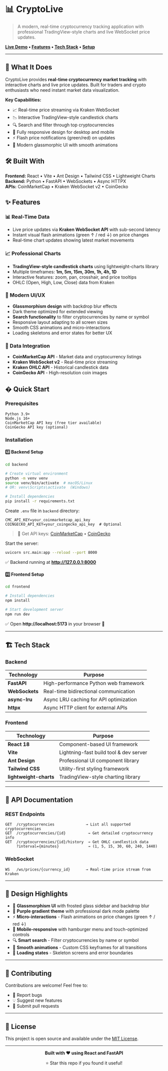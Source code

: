 # 📊 CryptoLive

> A modern, real-time cryptocurrency tracking application with professional TradingView-style charts and live WebSocket price updates.

**[Live Demo](https://crypto-live-omega.vercel.app) • [Features](#-features) • [Tech Stack](#-tech-stack) • [Setup](#-quick-start)**

---

## 🎯 What It Does

CryptoLive provides **real-time cryptocurrency market tracking** with interactive charts and live price updates. Built for traders and crypto enthusiasts who need instant market data visualization.

**Key Capabilities:**
- 📈 Real-time price streaming via Kraken WebSocket
- 📉 Interactive TradingView-style candlestick charts
- 🔍 Search and filter through top cryptocurrencies
- 📱 Fully responsive design for desktop and mobile
- ⚡ Flash price notifications (green/red) on updates
- 🎨 Modern glassmorphic UI with smooth animations

## 🛠️ Built With

**Frontend:** React • Vite • Ant Design • Tailwind CSS • Lightweight Charts  
**Backend:** Python • FastAPI • WebSockets • Async HTTPX  
**APIs:** CoinMarketCap • Kraken WebSocket v2 • CoinGecko

## ✨ Features

### 📊 Real-Time Data
- Live price updates via **Kraken WebSocket API** with sub-second latency
- Instant visual flash animations (green ↑ / red ↓) on price changes
- Real-time chart updates showing latest market movements

### 📈 Professional Charts
- **TradingView-style candlestick charts** using lightweight-charts library
- Multiple timeframes: **1m, 5m, 15m, 30m, 1h, 4h, 1D**
- Interactive features: zoom, pan, crosshair, and price tooltips
- OHLC (Open, High, Low, Close) data from Kraken

### 🎨 Modern UI/UX
- **Glassmorphism design** with backdrop blur effects
- Dark theme optimized for extended viewing
- **Search functionality** to filter cryptocurrencies by name or symbol
- Responsive layout adapting to all screen sizes
- Smooth CSS animations and micro-interactions
- Loading skeletons and error states for better UX

### 📡 Data Integration
- **CoinMarketCap API** - Market data and cryptocurrency listings
- **Kraken WebSocket v2** - Real-time price streaming
- **Kraken OHLC API** - Historical candlestick data
- **CoinGecko API** - High-resolution coin images

## � Quick Start

### Prerequisites
```
Python 3.9+
Node.js 16+
CoinMarketCap API key (free tier available)
CoinGecko API key (optional)
```

### Installation

#### 1️⃣ Backend Setup

```bash
cd backend

# Create virtual environment
python -m venv venv
source venv/bin/activate  # macOS/Linux
# OR: venv\Scripts\activate  (Windows)

# Install dependencies
pip install -r requirements.txt
```

Create `.env` file in `backend` directory:
```env
CMC_API_KEY=your_coinmarketcap_api_key
COINGECKO_API_KEY=your_coingecko_api_key  # Optional
```

> 🔑 Get API keys: [CoinMarketCap](https://coinmarketcap.com/api/) • [CoinGecko](https://www.coingecko.com/en/api)

Start the server:
```bash
uvicorn src.main:app --reload --port 8000
```
✅ Backend running at **http://127.0.0.1:8000**

#### 2️⃣ Frontend Setup

```bash
cd frontend

# Install dependencies
npm install

# Start development server
npm run dev
```
✅ Open **http://localhost:5173** in your browser 🚀

---

## 🏗️ Tech Stack

### Backend
| Technology | Purpose |
|------------|---------|
| **FastAPI** | High-performance Python web framework |
| **WebSockets** | Real-time bidirectional communication |
| **async-lru** | Async LRU caching for API optimization |
| **httpx** | Async HTTP client for external APIs |

### Frontend
| Technology | Purpose |
|------------|---------|
| **React 18** | Component-based UI framework |
| **Vite** | Lightning-fast build tool & dev server |
| **Ant Design** | Professional UI component library |
| **Tailwind CSS** | Utility-first styling framework |
| **lightweight-charts** | TradingView-style charting library |

---

## 📡 API Documentation

### REST Endpoints
```
GET  /cryptocurrencies              → List all supported cryptocurrencies
GET  /cryptocurrencies/{id}          → Get detailed cryptocurrency info
GET  /cryptocurrencies/{id}/history  → Get OHLC candlestick data
     ?interval={minutes}             → (1, 5, 15, 30, 60, 240, 1440)
```

### WebSocket
```
WS   /ws/prices/{currency_id}       → Real-time price stream from Kraken
```

---

## 🎨 Design Highlights

- 🌌 **Glassmorphism UI** with frosted glass sidebar and backdrop blur
- 🌈 **Purple gradient theme** with professional dark mode palette
- ⚡ **Micro-interactions** - Flash animations on price changes (green ↑ / red ↓)
- 📱 **Mobile-responsive** with hamburger menu and touch-optimized controls
- 🔍 **Smart search** - Filter cryptocurrencies by name or symbol
- 💫 **Smooth animations** - Custom CSS keyframes for all transitions
- 🎯 **Loading states** - Skeleton screens and error boundaries

---

## 🤝 Contributing

Contributions are welcome! Feel free to:
- 🐛 Report bugs
- 💡 Suggest new features
- 🔧 Submit pull requests

---

## 📄 License

This project is open source and available under the [MIT License](LICENSE).

---

<div align="center">

**Built with ❤️ using React and FastAPI**

⭐ Star this repo if you found it useful!

</div>